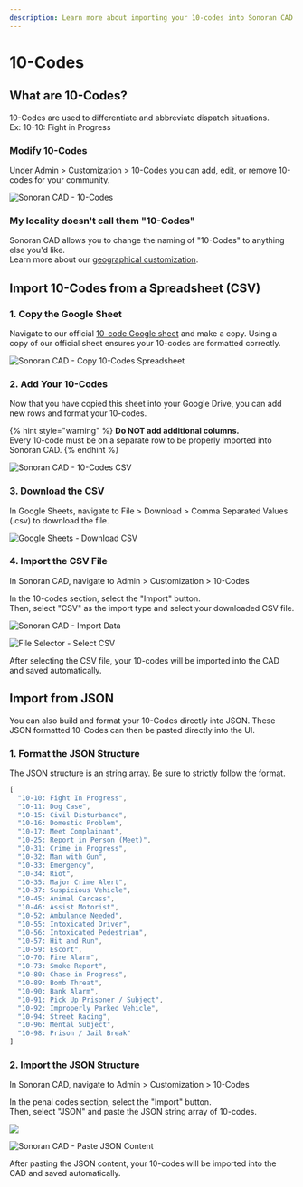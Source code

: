 ```yaml
---
description: Learn more about importing your 10-codes into Sonoran CAD.
---
```


# 10-Codes

## What are 10-Codes?

10-Codes are used to differentiate and abbreviate dispatch situations.  
Ex: 10-10: Fight in Progress

### Modify 10-Codes

Under Admin &gt; Customization &gt; 10-Codes you can add, edit, or remove 10-codes for your community.

![Sonoran CAD - 10-Codes](../../.gitbook/assets/image%20%28113%29.png)

### My locality doesn't call them "10-Codes"

Sonoran CAD allows you to change the naming of "10-Codes" to anything else you'd like.  
Learn more about our [geographical customization](geographical-settings.md).

## Import 10-Codes from a Spreadsheet \(CSV\)

### 1. Copy the Google Sheet

Navigate to our official [10-code Google sheet](https://docs.google.com/spreadsheets/u/1/d/1QKKhrwBQQW2JMqeDplU_alo_CHPi0ML4KlYOEuPN4vs/copy) and make a copy. Using a copy of our official sheet ensures your 10-codes are formatted correctly.

![Sonoran CAD - Copy 10-Codes Spreadsheet](../../.gitbook/assets/image%20%28114%29.png)

### 2. Add Your 10-Codes

Now that you have copied this sheet into your Google Drive, you can add new rows and format your 10-codes.

{% hint style="warning" %}
**Do NOT add additional columns.**  
Every 10-code must be on a separate row to be properly imported into Sonoran CAD.
{% endhint %}

![Sonoran CAD - 10-Codes CSV](../../.gitbook/assets/image%20%28115%29.png)

### 3. Download the CSV

In Google Sheets, navigate to File &gt; Download &gt; Comma Separated Values \(.csv\) to download the file.

![Google Sheets - Download CSV](../../.gitbook/assets/image%20%28110%29.png)

### 4. Import the CSV File

In Sonoran CAD, navigate to Admin &gt; Customization &gt; 10-Codes

In the 10-codes section, select the "Import" button.  
Then, select "CSV" as the import type and select your downloaded CSV file.

![Sonoran CAD - Import Data](../../.gitbook/assets/image%20%28109%29.png)

![File Selector - Select CSV](../../.gitbook/assets/image%20%28112%29.png)

After selecting the CSV file, your 10-codes will be imported into the CAD and saved automatically.

## Import from JSON

You can also build and format your 10-Codes directly into JSON. These JSON formatted 10-Codes can then be pasted directly into the UI.

### 1. Format the JSON Structure

The JSON structure is an string array. Be sure to strictly follow the format.

```javascript
[
  "10-10: Fight In Progress",
  "10-11: Dog Case",
  "10-15: Civil Disturbance",
  "10-16: Domestic Problem",
  "10-17: Meet Complainant",
  "10-25: Report in Person (Meet)",
  "10-31: Crime in Progress",
  "10-32: Man with Gun",
  "10-33: Emergency",
  "10-34: Riot",
  "10-35: Major Crime Alert",
  "10-37: Suspicious Vehicle",
  "10-45: Animal Carcass",
  "10-46: Assist Motorist",
  "10-52: Ambulance Needed",
  "10-55: Intoxicated Driver",
  "10-56: Intoxicated Pedestrian",
  "10-57: Hit and Run",
  "10-59: Escort",
  "10-70: Fire Alarm",
  "10-73: Smoke Report",
  "10-80: Chase in Progress",
  "10-89: Bomb Threat",
  "10-90: Bank Alarm",
  "10-91: Pick Up Prisoner / Subject",
  "10-92: Improperly Parked Vehicle",
  "10-94: Street Racing",
  "10-96: Mental Subject",
  "10-98: Prison / Jail Break"
]
```

### 2. Import the JSON Structure

In Sonoran CAD, navigate to Admin &gt; Customization &gt; 10-Codes

In the penal codes section, select the "Import" button.  
Then, select "JSON" and paste the JSON string array of 10-codes.

![](../../.gitbook/assets/image%20%28109%29.png)

![Sonoran CAD - Paste JSON Content](../../.gitbook/assets/image%20%28121%29.png)

After pasting the JSON content, your 10-codes will be imported into the CAD and saved automatically.

